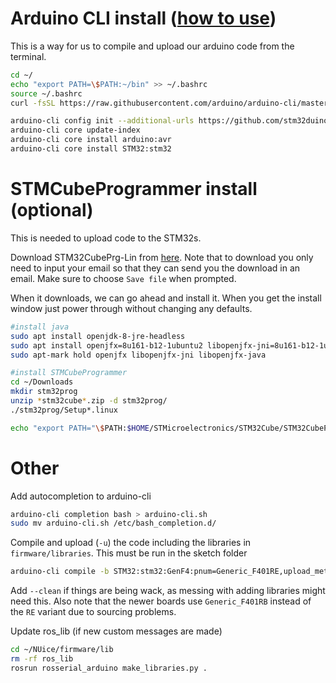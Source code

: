 # Arduino CLI install ([how to use](https://arduino.github.io/arduino-cli/latest/getting-started/))
This is a way for us to compile and upload our arduino code from the terminal.
```bash
cd ~/
echo "export PATH=\$PATH:~/bin" >> ~/.bashrc
source ~/.bashrc
curl -fsSL https://raw.githubusercontent.com/arduino/arduino-cli/master/install.sh | sh

arduino-cli config init --additional-urls https://github.com/stm32duino/BoardManagerFiles/raw/master/STM32/package_stm_index.json
arduino-cli core update-index
arduino-cli core install arduino:avr
arduino-cli core install STM32:stm32
```

# STMCubeProgrammer install (optional)
This is needed to upload code to the STM32s.

Download STM32CubePrg-Lin from [here](https://www.st.com/en/development-tools/stm32cubeprog.html). Note that to download you only need to input your email so that they can send you the download in an email. Make sure to choose `Save file` when prompted.

When it downloads, we can go ahead and install it. When you get the install window just power through without changing any defaults.
```bash
#install java
sudo apt install openjdk-8-jre-headless
sudo apt install openjfx=8u161-b12-1ubuntu2 libopenjfx-jni=8u161-b12-1ubuntu2 libopenjfx-java=8u161-b12-1ubuntu2
sudo apt-mark hold openjfx libopenjfx-jni libopenjfx-java

#install STMCubeProgrammer
cd ~/Downloads
mkdir stm32prog
unzip *stm32cube*.zip -d stm32prog/
./stm32prog/Setup*.linux

echo "export PATH="\$PATH:$HOME/STMicroelectronics/STM32Cube/STM32CubeProgrammer/bin" >> ~/.bashrc
```

# Other
Add autocompletion to arduino-cli
```bash
arduino-cli completion bash > arduino-cli.sh
sudo mv arduino-cli.sh /etc/bash_completion.d/
```

Compile and upload (`-u`) the code including the libraries in `firmware/libraries`. This must be run in the sketch folder
```bash
arduino-cli compile -b STM32:stm32:GenF4:pnum=Generic_F401RE,upload_method=dfuMethod,xserial=generic,usb=CDCgen,xusb=FS,opt=osstd,rtlib=nano --libraries ../../libraries --clean -u
```
Add `--clean` if things are being wack, as messing with adding libraries might need this. Also note that the newer boards use `Generic_F401RB` instead of the `RE` variant due to sourcing problems.


Update ros_lib (if new custom messages are made)
```bash
cd ~/NUice/firmware/lib
rm -rf ros_lib
rosrun rosserial_arduino make_libraries.py .
```